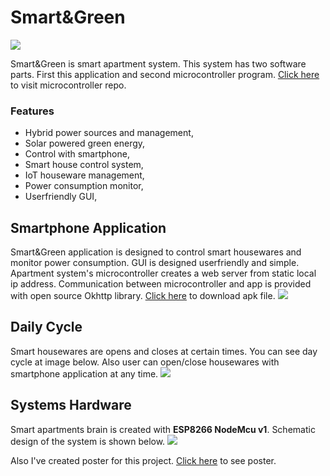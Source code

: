 # Smart&Green

![](https://raw.githubusercontent.com/bilalguvenc/SmartGreen-AndroidApp/master/project-images/smartgreen-repository-template.png)

Smart&Green is smart apartment system. This system has two software parts. First this application and second microcontroller program. [Click here](https://github.com/bilalguvenc/SmartGreen-Microcontroller "Microcontroller Program") to visit microcontroller repo.

### Features
- Hybrid power sources and management,
- Solar powered green energy,
- Control with smartphone,
- Smart house control system,
- IoT houseware management,
- Power consumption monitor,
- Userfriendly GUI,

## Smartphone Application
Smart&Green application is designed to control smart housewares and monitor power consumption. GUI is designed userfriendly and simple.
Apartment system's microcontroller creates a web server from static local ip address. Communication between microcontroller and app is provided with open source Okhttp library. [Click here](https://github.com/bilalguvenc/SmartGreen-AndroidApp/raw/master/app/build/outputs/apk/debug/SmartnGreen.apk "Download APK file") to download apk file.
![](https://raw.githubusercontent.com/bilalguvenc/SmartGreen-AndroidApp/master/project-images/app.png)

## Daily Cycle
Smart housewares are opens and closes at certain times. You can see day cycle at image below. Also user can open/close housewares with smartphone application at any time. 
![](https://raw.githubusercontent.com/bilalguvenc/SmartGreen-AndroidApp/master/project-images/automationcycle.png)

## Systems Hardware
Smart apartments brain is created with **ESP8266 NodeMcu v1**. Schematic design of the system is shown below.
![](https://raw.githubusercontent.com/bilalguvenc/SmartGreen-AndroidApp/master/project-images/schema.png)

Also I've created poster for this project. [Click here](https://github.com/bilalguvenc/SmartGreen-AndroidApp/blob/master/project-images/smartngreen.pdf "Click here") to see poster.


